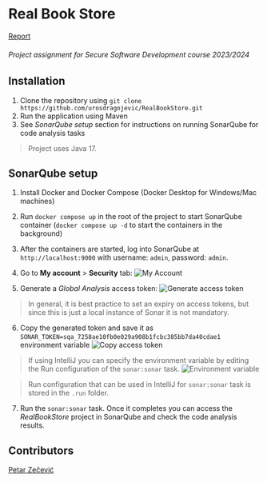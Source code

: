 # Real Book Store

[Report](https://docs.google.com/document/d/1eVr6LtaIspIsYnGI1XL5WYYIGxLnhCNUmAlky9M89j8/edit?usp=sharing)

###### Project assignment for Secure Software Development course 2023/2024

## Installation

1. Clone the repository using `git clone https://github.com/urosdragojevic/RealBookStore.git`
2. Run the application using Maven
3. See *SonarQube setup* section for instructions on running SonarQube for code analysis tasks

> Project uses Java 17.

## SonarQube setup

1. Install Docker and Docker Compose (Docker Desktop for Windows/Mac machines)
2. Run `docker compose up` in the root of the project to start SonarQube container (`docker compose up -d` to start the containers in the background)
3. After the containers are started, log into SonarQube at `http://localhost:9000` with username: `admin`, password: `admin`.

4. Go to **My account** > **Security** tab:
![My Account](/sq_my_account.png "My Account")

5. Generate a *Global Analysis* access token:
![Generate access token](/sq_generate_token.png "Generate access token")
> In general, it is best practice to set an expiry on access tokens,
> but since this is just a local instance of Sonar it is not mandatory.

6. Copy the generated token and save it as `SONAR_TOKEN=sqa_7258ae10fb0e029a908b1fcbc385bb7da40cdae1` environment variable
![Copy access token](/sq_copy_token.png "Copy access token")
> If using IntelliJ you can specify the environment variable by editing the Run configuration of the `sonar:sonar` task.
> ![Environment variable](/sq_env_var.png "Environment variable")

> Run configuration that can be used in IntelliJ for `sonar:sonar` task is stored in the `.run` folder.

7. Run the `sonar:sonar` task. Once it completes you can access the *RealBookStore* project in SonarQube and check the code analysis results.


## Contributors

[Petar Zečević](https://github.com/PetarZecevic97)
